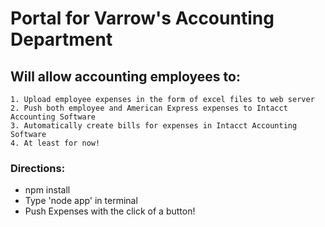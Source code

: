 # Portal for Varrow's Accounting Department

## Will allow accounting employees to:
	1. Upload employee expenses in the form of excel files to web server
	2. Push both employee and American Express expenses to Intacct Accounting Software
    3. Automatically create bills for expenses in Intacct Accounting Software
    4. At least for now!
    
### Directions:    
 * npm install
 * Type 'node app' in terminal
 * Push Expenses with the click of a button!


